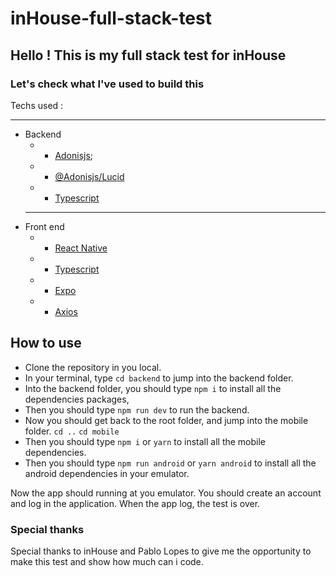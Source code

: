 # inHouse-full-stack-test

## Hello ! This is my full stack test for inHouse

### Let's check what I've used to build this

Techs used :
______

- Backend
    - - [Adonisjs](https://adonisjs.com);
    - - [@Adonisjs/Lucid](https://github.com/adonisjs/lucid)
    - - [Typescript](https://www.typescriptlang.org)
  ________________
- Front end
  - - [React Native](https://reactnative.dev)
  - - [Typescript](https://www.typescriptlang.org)
  - - [Expo](https://expo.dev)
  - - [Axios](https://axios-http.com/ptbr/docs/intro)

## How to use

- Clone the repository in you local.
- In your terminal, type `cd backend` to jump into the backend folder.
- Into the backend folder, you should type `npm i` to install all the  dependencies packages,
- Then you should type `npm run dev` to run the backend.
- Now you should get back to the root folder, and jump into the mobile folder.
`cd ..`
`cd mobile`
- Then you should type `npm i` or `yarn` to install all the mobile dependencies.
- Then you should type `npm run android` or `yarn android` to install all the android dependencies in your emulator.

Now the app should running at you emulator. You should create an account and log in the application. When the app log, the test is over.

### Special thanks

Special thanks to inHouse and Pablo Lopes to give me the opportunity to make this test and show how much can i code.
